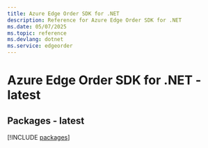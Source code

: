 ```yaml
---
title: Azure Edge Order SDK for .NET
description: Reference for Azure Edge Order SDK for .NET
ms.date: 05/07/2025
ms.topic: reference
ms.devlang: dotnet
ms.service: edgeorder
---
```

# Azure Edge Order SDK for .NET - latest
## Packages - latest
[!INCLUDE [packages](edge-order-index.md)]